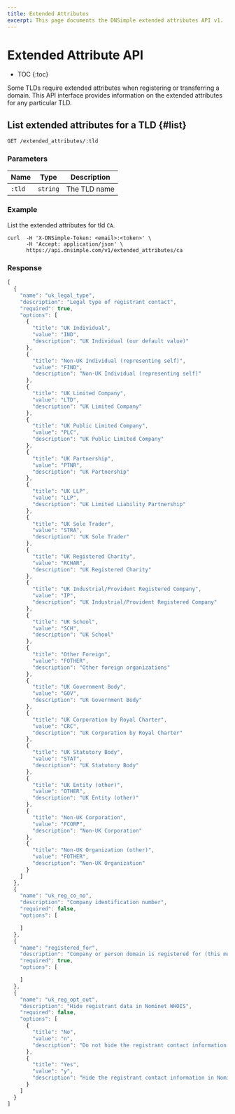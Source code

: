 ```yaml
---
title: Extended Attributes
excerpt: This page documents the DNSimple extended attributes API v1.
---
```


# Extended Attribute API

* TOC
{:toc}

Some TLDs require extended attributes when registering or transferring a domain. This API interface provides information on the extended attributes for any particular TLD.


## List extended attributes for a TLD {#list}

    GET /extended_attributes/:tld

### Parameters

Name | Type | Description
-----|------|------------
`:tld` | `string` | The TLD name

### Example

List the extended attributes for tld `CA`.

    curl  -H 'X-DNSimple-Token: <email>:<token>' \
          -H 'Accept: application/json' \
          https://api.dnsimple.com/v1/extended_attributes/ca

### Response

~~~js
[
  {
    "name": "uk_legal_type",
    "description": "Legal type of registrant contact",
    "required": true,
    "options": [
      {
        "title": "UK Individual",
        "value": "IND",
        "description": "UK Individual (our default value)"
      },
      {
        "title": "Non-UK Individual (representing self)",
        "value": "FIND",
        "description": "Non-UK Individual (representing self)"
      },
      {
        "title": "UK Limited Company",
        "value": "LTD",
        "description": "UK Limited Company"
      },
      {
        "title": "UK Public Limited Company",
        "value": "PLC",
        "description": "UK Public Limited Company"
      },
      {
        "title": "UK Partnership",
        "value": "PTNR",
        "description": "UK Partnership"
      },
      {
        "title": "UK LLP",
        "value": "LLP",
        "description": "UK Limited Liability Partnership"
      },
      {
        "title": "UK Sole Trader",
        "value": "STRA",
        "description": "UK Sole Trader"
      },
      {
        "title": "UK Registered Charity",
        "value": "RCHAR",
        "description": "UK Registered Charity"
      },
      {
        "title": "UK Industrial/Provident Registered Company",
        "value": "IP",
        "description": "UK Industrial/Provident Registered Company"
      },
      {
        "title": "UK School",
        "value": "SCH",
        "description": "UK School"
      },
      {
        "title": "Other Foreign",
        "value": "FOTHER",
        "description": "Other foreign organizations"
      },
      {
        "title": "UK Government Body",
        "value": "GOV",
        "description": "UK Government Body"
      },
      {
        "title": "UK Corporation by Royal Charter",
        "value": "CRC",
        "description": "UK Corporation by Royal Charter"
      },
      {
        "title": "UK Statutory Body",
        "value": "STAT",
        "description": "UK Statutory Body"
      },
      {
        "title": "UK Entity (other)",
        "value": "OTHER",
        "description": "UK Entity (other)"
      },
      {
        "title": "Non-UK Corporation",
        "value": "FCORP",
        "description": "Non-UK Corporation"
      },
      {
        "title": "Non-UK Organization (other)",
        "value": "FOTHER",
        "description": "Non-UK Organization"
      }
    ]
  },
  {
    "name": "uk_reg_co_no",
    "description": "Company identification number",
    "required": false,
    "options": [

    ]
  },
  {
    "name": "registered_for",
    "description": "Company or person domain is registered for (this must be accurate and CANNOT BE CHANGED)",
    "required": true,
    "options": [

    ]
  },
  {
    "name": "uk_reg_opt_out",
    "description": "Hide registrant data in Nominet WHOIS",
    "required": false,
    "options": [
      {
        "title": "No",
        "value": "n",
        "description": "Do not hide the registrant contact information in Nominet&#39;s WHOIS."
      },
      {
        "title": "Yes",
        "value": "y",
        "description": "Hide the registrant contact information in Nominet&#39;s WHOIS (only available to individuals)."
      }
    ]
  }
]
~~~
